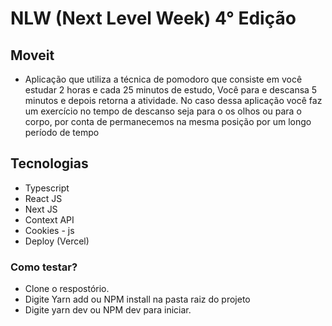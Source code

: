 # NLW (Next Level Week) 4° Edição

## Moveit

- Aplicação que utiliza a técnica de pomodoro que consiste em você estudar 2 horas e cada 25 minutos de estudo, Você para e descansa 5 minutos e depois retorna a atividade. No caso dessa aplicação você faz um exercício no tempo de descanso seja para o os olhos ou para o corpo, por conta de permanecemos na mesma posição por um longo período de tempo

## Tecnologias

- Typescript
- React JS
- Next JS
- Context API
- Cookies - js
- Deploy (Vercel)

### Como testar?

- Clone o respostório.
- Digite Yarn add ou NPM install na pasta raiz do projeto
- Digite yarn dev ou NPM dev para iniciar.